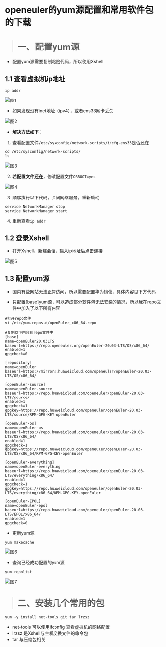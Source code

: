 # openeuler的yum源配置和常用软件包的下载

> # 一、配置yum源

- 配置yum源需要复制粘贴代码，所以使用Xshell

## 1.1 查看虚拟机ip地址

```
ip addr
```

![图1](https://images.gitee.com/uploads/images/2021/0811/160703_506484d3_9392840.png "y1.png")

- 如果发现没有inet地址（ipv4），或者ens33网卡丢失

![图2](https://images.gitee.com/uploads/images/2021/0811/160912_e27deba1_9392840.png "y2.png")

- <strong>解决方法如下</strong>：

1. 查看配置文件`/etc/sysconfig/network-scripts/ifcfg-ens33`是否还在

```
cd /etc/sysconfig/network-scripts/
ls
```
![图3](https://images.gitee.com/uploads/images/2021/0811/160843_fa1b5082_9392840.png "3.png")

2. <strong>若配置文件还在</strong>，修改配置文件`OBBOOT=yes`

![图4](https://images.gitee.com/uploads/images/2021/0811/161021_5353cf4b_9392840.png "4.png")

3. 顺序执行以下代码，关闭网络服务，重新启动

```
service NetworkManager stop 
service NetworkManager start
```

4. 重新查看`ip addr`

## 1.2 登录Xshell

- 打开Xshell，新建会话，输入ip地址后点击连接

![图5](https://images.gitee.com/uploads/images/2021/0811/161137_b0bf3c82_9392840.png "5.png")

## 1.3 配置yum源

- 国内有些网站无法正常访问，所以需要配置华为镜像，具体内容见下方代码

- 只配置[base]yum源，可以造成部分软件包无法安装的情况，所以我在repo文件中加入了以下所有内容

```
#打开repo文件
vi /etc/yum.repos.d/openEuler_x86_64.repo

#复制以下内容到repo文件中
[base]
name=openEuler20.03LTS
baseurl=https://repo.openeuler.org/openEuler-20.03-LTS/OS/x86_64/
enabled=1
gpgcheck=0

[repository]
name=openEuler
baseurl=https://mirrors.huaweicloud.com/openeuler/openEuler-20.03-LTS/OS/x86_64/

[openEuler-source]
name=openEuler-source
baseurl=https://repo.huaweicloud.com/openeuler/openEuler-20.03-LTS/source/
enabled=1
gpgcheck=1
gpgkey=https://repo.huaweicloud.com/openeuler/openEuler-20.03-LTS/source/RPM-GPG-KEY-openEuler

[openEuler-os]
name=openEuler-os
baseurl=https://repo.huaweicloud.com/openeuler/openEuler-20.03-LTS/OS/x86_64/
enabled=1
gpgcheck=1
gpgkey=https://repo.huaweicloud.com/openeuler/openEuler-20.03-LTS/OS/x86_64/RPM-GPG-KEY-openEuler

[openEuler-everything]
name=openEuler-everything
baseurl=https://repo.huaweicloud.com/openeuler/openEuler-20.03-LTS/everything/x86_64/
enabled=1
gpgcheck=1
gpgkey=https://repo.huaweicloud.com/openeuler/openEuler-20.03-LTS/everything/x86_64/RPM-GPG-KEY-openEuler

[openEuler-EPOL]
name=openEuler-epol
baseurl=https://repo.huaweicloud.com/openeuler/openEuler-20.03-LTS/EPOL/x86_64/
enabled=1
gpgcheck=0
```

- 更新yum源

```
yum makecache
```

![图6](https://images.gitee.com/uploads/images/2021/0811/161302_f0a4e56e_9392840.png "6.png")

- 查询已经成功配置的yum源

```
yum repolist
```

![图7](https://images.gitee.com/uploads/images/2021/0811/161351_c65fc876_9392840.png "7.png")


> # 二、安装几个常用的包

```
yum -y install net-tools git tar lrzsz
```

- net-tools 可以使用ifconfig 查看虚拟机的网络配置
- lrzsz 是Xshell与主机交换文件的命令包
- tar 与压缩包相关


 

 